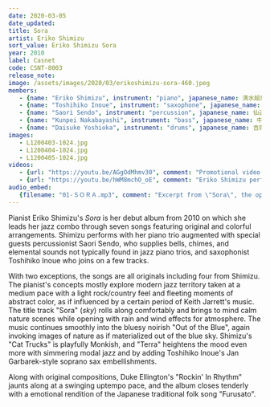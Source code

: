 ```yaml
---
date: 2020-03-05
date_updated: 
title: Sora
artist: Eriko Shimizu
sort_value: Eriko Shimizu Sora
year: 2010
label: Casnet
code: CSNT-8003
release_note: 
image: /assets/images/2020/03/erikoshimizu-sora-460.jpeg
members:
   - {name: "Eriko Shimizu", instrument: "piano", japanese_name: 清水絵理子, url: "http://ericcho.blog81.fc2.com/"}
   - {name: "Toshihiko Inoue", instrument: "saxophone", japanese_name: 井上淑彦, url: "http://www.inouetoshihiko.com/"}
   - {name: "Saori Sendo", instrument: "percussion", japanese_name: 仙道さおり, url: "http://www.c-a-s-net.co.jp/saoli/"}
   - {name: "Kunpei Nakabayashi", instrument: "bass", japanese_name: 中林薫平, url: "https://soundcloud.com/nakabayashi-kunpei"}
   - {name: "Daisuke Yoshioka", instrument: "drums", japanese_name: 吉岡大輔, url: "http://yoshiokadaisuke.com/"}
images: 
   - L1200403-1024.jpg
   - L1200404-1024.jpg
   - L1200405-1024.jpg
videos: 
   - {url: "https://youtu.be/AGgOdMhmv30", comment: "Promotional video for this album"}
   - {url: "https://youtu.be/hWM8mchO_oE", comment: "Eriko Shimizu performing live in 2013"}
audio_embed:
   {filename: "01-ＳＯＲＡ.mp3", comment: "Excerpt from \"Sora\", the opening track on this album:"}
---
```


Pianist Eriko Shimizu's *Sora* is her debut album from 2010 on which she leads her jazz combo through seven songs featuring original and colorful arrangements. Shimizu performs with her piano trio augmented with special guests percussionist Saori Sendo, who supplies bells, chimes, and elemental sounds not typically found in jazz piano trios, and saxophonist Toshihiko Inoue who joins on a few tracks.

With two exceptions, the songs are all originals including four from Shimizu. The pianist's concepts mostly explore modern jazz territory taken at a medium pace with a light rock/country feel and fleeting moments of abstract color, as if influenced by a certain period of Keith Jarrett's music. The title track "Sora" (*sky*) rolls along comfortably and brings to mind calm nature scenes while opening with rain and wind effects for atmosphere. The music continues smoothly into the bluesy noirish "Out of the Blue", again invoking images of nature as if materialized out of the blue sky. Shimizu's "Cat Trucks" is playfully Monkish, and "Terra" heightens the mood even more with simmering modal jazz and by adding Toshihiko Inoue's Jan Garbarek-style soprano sax embellishments.

Along with original compositions, Duke Ellington's "Rockin' In Rhythm" jaunts along at a swinging uptempo pace, and the album closes tenderly with a emotional rendition of the Japanese traditional folk song "Furusato".
